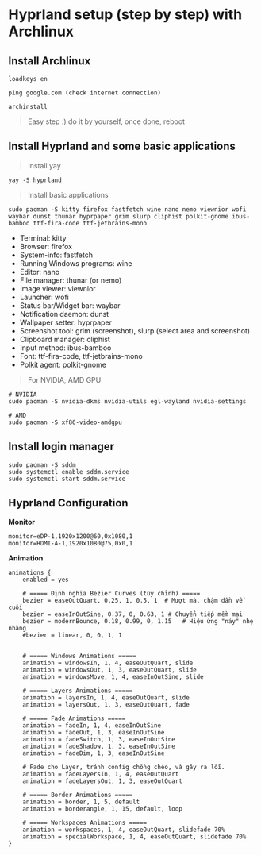 # Hyprland setup (step by step) with Archlinux

## Install Archlinux

	loadkeys en
	
	ping google.com (check internet connection)

	archinstall
> Easy step :) do it by yourself, once done, reboot

## Install Hyprland and some basic applications
 	
> Install yay
	
	yay -S hyprland

> Install basic applications

	sudo pacman -S kitty firefox fastfetch wine nano nemo viewnior wofi waybar dunst thunar hyprpaper grim slurp cliphist polkit-gnome ibus-bamboo ttf-fira-code ttf-jetbrains-mono

- Terminal: kitty
- Browser: firefox
- System-info: fastfetch 
- Running Windows programs: wine  
- Editor: nano 
- File manager: thunar (or nemo) 
- Image viewer: viewnior
- Launcher: wofi
- Status bar/Widget bar: waybar
- Notification daemon: dunst
- Wallpaper setter: hyprpaper
- Screenshot tool: grim (screenshot), slurp (select area and screenshot)
- Clipboard manager: cliphist
- Input method: ibus-bamboo
- Font: ttf-fira-code, ttf-jetbrains-mono
- Polkit agent: polkit-gnome

> For NVIDIA, AMD GPU
	
	# NVIDIA
	sudo pacman -S nvidia-dkms nvidia-utils egl-wayland nvidia-settings

	# AMD
	sudo pacman -S xf86-video-amdgpu
	
## Install login manager

    sudo pacman -S sddm
    sudo systemctl enable sddm.service
    sudo systemctl start sddm.service


## Hyprland Configuration

**Monitor**

	monitor=eDP-1,1920x1200@60,0x1080,1
	monitor=HDMI-A-1,1920x1080@75,0x0,1

**Animation** 

    animations {
        enabled = yes

        # ===== Định nghĩa Bezier Curves (tùy chỉnh) =====
        bezier = easeOutQuart, 0.25, 1, 0.5, 1  # Mượt mà, chậm dần về cuối
        bezier = easeInOutSine, 0.37, 0, 0.63, 1 # Chuyển tiếp mềm mại
        bezier = modernBounce, 0.18, 0.99, 0, 1.15   # Hiệu ứng "nảy" nhẹ nhàng
        #bezier = linear, 0, 0, 1, 1


        # ===== Windows Animations =====
        animation = windowsIn, 1, 4, easeOutQuart, slide
        animation = windowsOut, 1, 3, easeOutQuart, slide
        animation = windowsMove, 1, 4, easeInOutSine, slide

        # ===== Layers Animations =====
        animation = layersIn, 1, 4, easeOutQuart, slide
        animation = layersOut, 1, 3, easeOutQuart, fade

        # ===== Fade Animations =====
        animation = fadeIn, 1, 4, easeInOutSine
        animation = fadeOut, 1, 3, easeInOutSine
        animation = fadeSwitch, 1, 3, easeInOutSine
        animation = fadeShadow, 1, 3, easeInOutSine
        animation = fadeDim, 1, 3, easeInOutSine

        # Fade cho Layer, tránh config chồng chéo, và gây ra lỗi.
        animation = fadeLayersIn, 1, 4, easeOutQuart
        animation = fadeLayersOut, 1, 3, easeOutQuart

        # ===== Border Animations =====
        animation = border, 1, 5, default
        animation = borderangle, 1, 15, default, loop

        # ===== Workspaces Animations =====
        animation = workspaces, 1, 4, easeOutQuart, slidefade 70%
        animation = specialWorkspace, 1, 4, easeOutQuart, slidefade 70%
    }

